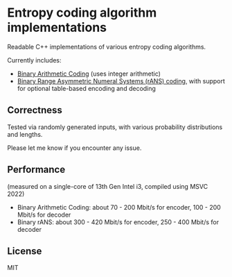 # Entropy coding algorithm implementations

Readable C++ implementations of various entropy coding algorithms.

Currently includes:

* [Binary Arithmetic Coding](https://github.com/rotemdan/entropy-coding/tree/main/include/BinaryArithmeticCoder.h) (uses integer arithmetic)
* [Binary Range Asymmetric Numeral Systems (rANS) coding](https://github.com/rotemdan/entropy-coding/tree/main/include/BinaryRangeANSCoder.h), with support for optional table-based encoding and decoding

## Correctness

Tested via randomly generated inputs, with various probability distributions and lengths.

Please let me know if you encounter any issue.

## Performance

(measured on a single-core of 13th Gen Intel i3, compiled using MSVC 2022)

* Binary Arithmetic Coding: about 70 - 200 Mbit/s for encoder, 100 - 200 Mbit/s for decoder
* Binary rANS: about 300 - 420 Mbit/s for encoder, 250 - 400 Mbit/s for decoder

## License

MIT
